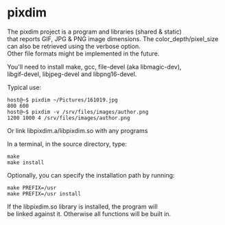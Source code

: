 # pixdim  
  
The pixdim project is a program and libraries (shared & static)  
that reports GIF, JPG & PNG image dimensions. The color_depth/pixel_size  
can also be retrieved using the verbose option.  
Other file formats might be implemented in the future.  

You'll need to install make, gcc, file-devel (aka libmagic-dev),  
libgif-devel, libjpeg-devel and libpng16-devel.  
  
Typical use:  
```
host@~$ pixdim ~/Pictures/161019.jpg  
800 600  
host@~$ pixdim -v /srv/files/images/author.png  
1200 1000 4 /srv/files/images/author.png  
```
  
Or link libpixdim.a/libpixdim.so with any programs  
  
In a terminal, in the source directory, type:  
```
make  
make install  
```
  
Optionally, you can specify the installation path by running:  
```
make PREFIX=/usr  
make PREFIX=/usr install  
```
  
If the libpixdim.so library is installed, the program will  
be linked against it. Otherwise all functions will be built in.  
  
